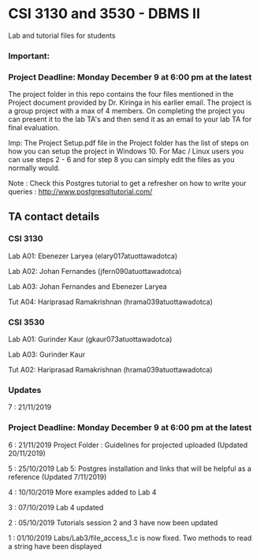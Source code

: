 # CSI 3130 and 3530 - DBMS II
Lab and tutorial files for students

### Important: 

### Project Deadline: Monday December 9 at 6:00 pm at the latest

The project folder in this repo contains the four files mentioned in the Project document provided by Dr. Kiringa in his earlier email.
The project is a group project with a max of 4 members. On completing the project you can present it to the lab TA's and then send it
as an email to your lab TA for final evaluation. 

Imp: The Project Setup.pdf file in the Project folder has the list of steps on how you can setup the project in Windows 10.
	 For Mac / Linux users you can use steps 2 - 6 and for step 8 you can simply edit the files as you normally would.
	 
Note : Check this Postgres tutorial to get a refresher on how to write your queries : http://www.postgresqltutorial.com/

## TA contact details

### CSI 3130
Lab A01: Ebenezer Laryea (elary017atuottawadotca)

Lab A02: Johan Fernandes (jfern090atuottawadotca)

Lab A03: Johan Fernandes and Ebenezer Laryea

Tut A04: Hariprasad Ramakrishnan (hrama039atuottawadotca)


### CSI 3530
Lab A01: Gurinder Kaur (gkaur073atuottawadotca)

Lab A03: Gurinder Kaur

Tut A02: Hariprasad Ramakrishnan (hrama039atuottawadotca)


### Updates 
7 : 21/11/2019 
### Project Deadline: Monday December 9 at 6:00 pm at the latest

6 : 21/11/2019
Project Folder : Guidelines for projected uploaded (Updated 20/11/2019)

5 : 25/10/2019
Lab 5: Postgres installation and links that will be helpful as a reference (Updated 7/11/2019)

4 : 10/10/2019
More examples added to Lab 4

3 : 07/10/2019
Lab 4 updated

2 : 05/10/2019
Tutorials session 2 and 3 have now been updated

1 : 01/10/2019
Labs/Lab3/file_access_1.c is now fixed. Two methods to read a string have been displayed
